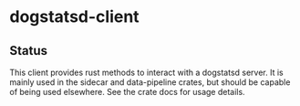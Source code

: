 # dogstatsd-client

## Status
This client provides rust methods to interact with a dogstatsd server. It is mainly used in the sidecar and data-pipeline
crates, but should be capable of being used elsewhere. See the crate docs for usage details.